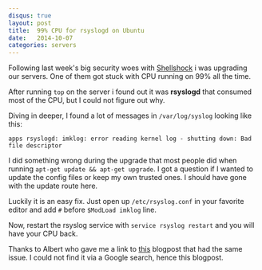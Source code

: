 ```yaml
---
disqus: true
layout: post
title:  99% CPU for rsyslogd on Ubuntu
date:   2014-10-07
categories: servers
---
```


Following last week's big security woes with [Shellshock](/security/2014/09/25/bash-security-vulnerability.html)
i was upgrading our servers. One of them got stuck with CPU running on 99% all
the time.

After running `top` on the server i found out it was **rsyslogd** that consumed
most of the CPU, but I could not figure out why.

Diving in deeper, I found a lot of messages in `/var/log/syslog` looking like this:

`apps rsyslogd: imklog: error reading kernel log - shutting down: Bad file descriptor`

I did something wrong during the upgrade that most people did when running
`apt-get update && apt-get upgrade`. I got a question if I wanted to update the
config files or keep my own trusted ones. I should have gone with the update
route here.

Luckily it is an easy fix. Just open up `/etc/rsyslog.conf` in your favorite
editor and add `#` before `$ModLoad imklog` line.

Now, restart the rsyslog service with `service rsyslog restart` and you will
have your CPU back.

Thanks to Albert who gave me a link to [this](http://nikolauspolak.info/en/blog/2014/05/openvzproxmox-container-rsyslog-problems-after-dist-upgrade)
blogpost that had the same issue. I could not find it via a Google search,
hence this blogpost.

